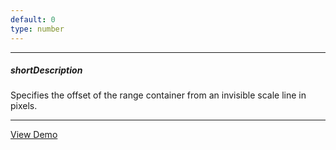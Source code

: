 ```yaml
---
default: 0
type: number
---
```

---
##### shortDescription
Specifies the offset of the range container from an invisible scale line in pixels.

---
<a href="http://js.devexpress.com/Demos/WidgetsGallery/#demo/gaugescirculargaugescirculargaugebasicelementscustomlayout/" class="button orange small fix-width-155" style="margin-right: 20px;" target="_blank">View Demo</a>